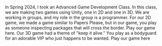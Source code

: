 In Spring 2024, I took an Advanced Game Development Class. In this class, we are making two games using Unity, one in 2D and one in 3D. We are working in groups, and my role in the group is a programmer.
 For our 2D game, we made a game similar to Papers Please, but in our game, you play as someone inspecting packages that will cross the border. Play our game here. 
Our 3D game had a theme of "keep it alive." You play as a bodyguard for an adorable VIP who just happens to be wanted. Play our game here